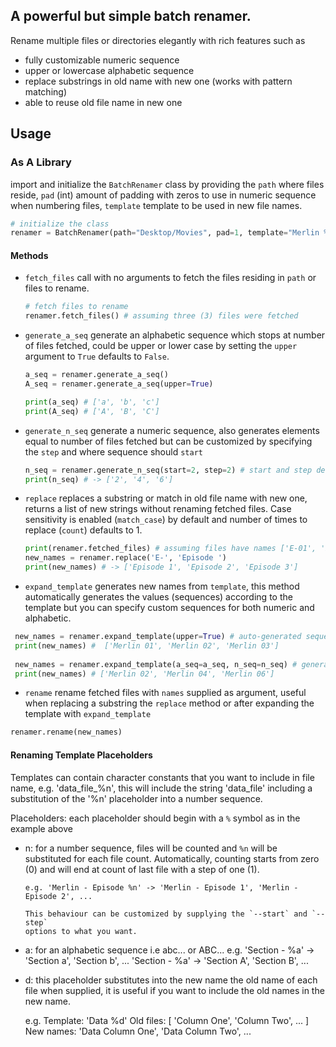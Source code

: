 ## A powerful but simple batch renamer.
Rename multiple files or directories elegantly with rich features such as
  - fully customizable numeric sequence
  - upper or lowercase alphabetic sequence
  - replace substrings in old name with new one (works with pattern matching)
  - able to reuse old file name in new one

## Usage

### As A Library
import and initialize the `BatchRenamer` class by providing the
`path` where files reside, `pad` (int) amount of padding with zeros 
to use in numeric sequence when numbering files, `template` template to be used in
new file names.

```python
# initialize the class
renamer = BatchRenamer(path="Desktop/Movies", pad=1, template="Merlin %n")
```

#### Methods
 - `fetch_files` call with no arguments to fetch the files residing in `path` or files to rename.
   ```python
   # fetch files to rename
   renamer.fetch_files() # assuming three (3) files were fetched 
    ```
   
 - `generate_a_seq` generate an alphabetic sequence which stops at number of files fetched,
                    could be upper or lower case by setting the `upper` argument to `True` defaults to 
                    `False`.
   ```python
   a_seq = renamer.generate_a_seq()
   A_seq = renamer.generate_a_seq(upper=True)
   
   print(a_seq) # ['a', 'b', 'c']
   print(A_seq) # ['A', 'B', 'C']
   ```
   
 - `generate_n_seq` generate a numeric sequence, also generates elements equal to number of files fetched
                    but can be customized by specifying the `step` and where sequence should `start` 
   ```python
   n_seq = renamer.generate_n_seq(start=2, step=2) # start and step defaults to 1
   print(n_seq) # -> ['2', '4', '6']
   ```
   
 - `replace` replaces a substring or match in old file name with new one, returns a list of new strings without renaming fetched files.
 Case sensitivity is enabled (`match_case`) by default and number of times to replace (`count`) defaults to 1.
   ```python
   print(renamer.fetched_files) # assuming files have names ['E-01', 'E-02', 'E-03']
   new_names = renamer.replace('E-', 'Episode ')
   print(new_names) # -> ['Episode 1', 'Episode 2', 'Episode 3']
   ```
   
 - `expand_template` generates new names from `template`, this method automatically generates the values (sequences) according to the template but you can specify custom sequences for both numeric and alphabetic.
 ```python
  new_names = renamer.expand_template(upper=True) # auto-generated sequence, upper for upper case letter sequence
  print(new_names) #  ['Merlin 01', 'Merlin 02', 'Merlin 03']
  
  new_names = renamer.expand_template(a_seq=a_seq, n_seq=n_seq) # generate with custom sequences
  print(new_names) # ['Merlin 02', 'Merlin 04', 'Merlin 06']
 ```
 
 - `rename` rename fetched files with `names` supplied as argument, useful when replacing a substring the `replace` method or after expanding the template with `expand_template`
 ```python
 renamer.rename(new_names)
 ```

#### Renaming Template Placeholders
 Templates can contain character constants that you want to include in file
 name, e.g. 'data_file_%n', this will include the string 'data_file' including
 a substitution of the '%n' placeholder into a number sequence.

 Placeholders: each placeholder should begin with a `%` symbol as in the example above
  
  - n: for a number sequence, files will be counted and `%n` 
        will be substituted for each file count. 
        Automatically, counting starts from zero (0) and will end at count of
        last file with a step of one (1).

        e.g. 'Merlin - Episode %n' -> 'Merlin - Episode 1', 'Merlin - Episode 2', ...

        This behaviour can be customized by supplying the `--start` and `--step`
        options to what you want.

  - a: for an alphabetic sequence i.e abc... or ABC...
      e.g. 'Section - %a' -> 'Section a', 'Section b', ...
          'Section - %a' -> 'Section A', 'Section B', ... 

  - d: this placeholder substitutes into the new name the old name of each file when supplied, it 
       is useful if you want to include the old names in the new name. 

       e.g. Template: 'Data %d'
            Old files: [ 'Column One', 'Column Two', ... ]
            New names: 'Data Column One', 'Data Column Two', ...
